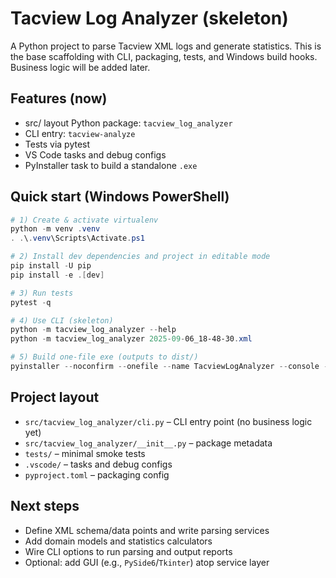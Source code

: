 # Tacview Log Analyzer (skeleton)

A Python project to parse Tacview XML logs and generate statistics. This is the base scaffolding with CLI, packaging, tests, and Windows build hooks. Business logic will be added later.

## Features (now)

- src/ layout Python package: `tacview_log_analyzer`
- CLI entry: `tacview-analyze`
- Tests via pytest
- VS Code tasks and debug configs
- PyInstaller task to build a standalone `.exe`

## Quick start (Windows PowerShell)

```powershell
# 1) Create & activate virtualenv
python -m venv .venv
. .\.venv\Scripts\Activate.ps1

# 2) Install dev dependencies and project in editable mode
pip install -U pip
pip install -e .[dev]

# 3) Run tests
pytest -q

# 4) Use CLI (skeleton)
python -m tacview_log_analyzer --help
python -m tacview_log_analyzer 2025-09-06_18-48-30.xml

# 5) Build one-file exe (outputs to dist/)
pyinstaller --noconfirm --onefile --name TacviewLogAnalyzer --console --paths src src/tacview_log_analyzer/cli.py
```

## Project layout

- `src/tacview_log_analyzer/cli.py` – CLI entry point (no business logic yet)
- `src/tacview_log_analyzer/__init__.py` – package metadata
- `tests/` – minimal smoke tests
- `.vscode/` – tasks and debug configs
- `pyproject.toml` – packaging config

## Next steps

- Define XML schema/data points and write parsing services
- Add domain models and statistics calculators
- Wire CLI options to run parsing and output reports
- Optional: add GUI (e.g., `PySide6`/`Tkinter`) atop service layer
